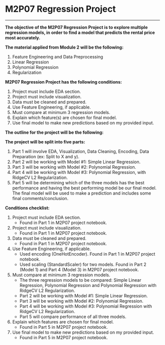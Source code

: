 # M2P07 Regression Project
--------

**The objective of the M2P07 Regression Project is to explore multiple regression models, in order to find a model that predicts the rental price most accurately.**

**The material applied from Module 2 will be the following:**
1. Feature Engineering and Data Preprocessing
2. Linear Regression
3. Polynomial Regression
4. Regularization

**M2P07 Regression Project has the following conditions:**
1. Project must include EDA section.
2. Project must include visualization.
3. Data must be cleaned and prepared.
4. Use Feature Engineering, if applicable.
5. Must compare at minimum 3 regression models.
6. Explain which feature(s) are chosen for final model.
7. Use final model to make new predictions based on my provided input.

**The outline for the project will be the following:**

**The project will be split into five parts:**
1. Part 1 will involve EDA, Visualization, Data Cleaning, Encoding, Data Preparation (ex: Split to X and y).  <br>
2. Part 2 will be working with Model #1: Simple Linear Regression. <br>
3. Part 3 will be working with Model #2: Polynomial Regression. <br>
4. Part 4 will be working with Model #3: Polynomial Regression, with RidgeCV L2 Regularization. <br>
5. Part 5 will be determining which of the three models has the best performance and having the best performing model be our final model. <br>
   The final model will be used to make a prediction and includes some final comments/conclusion. <br>

**Conditions checklist:**
1. Project must include EDA section.
   - Found in Part 1 in M2P07 project notebook.
2. Project must include visualization.
   - Found in Part 1 in M2P07 project notebook.
3. Data must be cleaned and prepared.
   - Found in Part 1 in M2P07 project notebook.
4. Use Feature Engineering, if applicable.
   - Used encoding (OneHotEncoder). Found in Part 1 in M2P07 project notebook.
   - Used scaling (StandardScaler) for two models. Found in Part 2 (Model 1) and Part 4 (Model 3) in M2P07 project notebook. 
5. Must compare at minimum 3 regression models.
   - The three regression models to be compared: Simple Linear Regression, Polynomial Regression and Polynomial Regression with RidgeCV L2 Regularization.
   - Part 2 will be working with Model #1: Simple Linear Regression.
   - Part 3 will be working with Model #2: Polynomial Regression.
   - Part 4 will be working with Model #3: Polynomial Regression with RidgeCV L2 Regularization.
   - Part 5 will compare performance of all three models.
6. Explain which features are chosen for final model.
   - Found in Part 5 in M2P07 project notebook.
7. Use final model to make new predictions based on my provided input.
   - Found in Part 5 in M2P07 project notebook.
